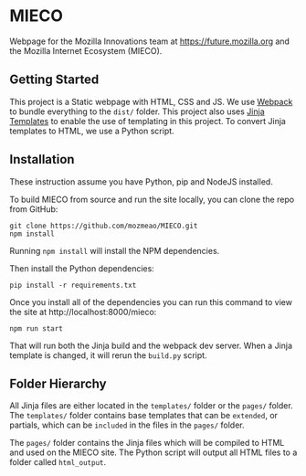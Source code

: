 # MIECO
Webpage for the Mozilla Innovations team at https://future.mozilla.org and the Mozilla Internet Ecosystem (MIECO).

## Getting Started

This project is a Static webpage with HTML, CSS and JS. We use [Webpack](https://webpack.js.org/) to bundle everything to the `dist/` folder. This project also uses [Jinja Templates](https://jinja.palletsprojects.com/en/3.1.x/) to enable the use of templating in this project. To convert Jinja templates to HTML, we use a Python script.

## Installation
These instruction assume you have Python, pip and NodeJS installed.

To build MIECO from source and run the site locally, you can
clone the repo from GitHub:

```
git clone https://github.com/mozmeao/MIECO.git
npm install
```

Running `npm install` will install the NPM dependencies.

Then install the Python dependencies:

```
pip install -r requirements.txt
```

Once you install all of the dependencies you can run this command to view the site at http://localhost:8000/mieco:

```
npm run start
```

That will run both the Jinja build and the webpack dev server. When a Jinja template is changed, it will rerun the `build.py` script.

## Folder Hierarchy  

All Jinja files are either located in the `templates/` folder or the `pages/` folder.
The `templates/` folder contains base templates that can be `extended`, or partials, which can be `included` in the files in the `pages/` folder.

The `pages/` folder contains the Jinja files which will be compiled to HTML and used on the MIECO site. The Python script will output all HTML files to a folder called `html_output`.


